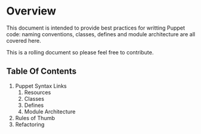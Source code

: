 # Overview
This document is intended to provide best practices for writting Puppet code: naming conventions, classes, defines and module architecture are all covered here. 

This is a rolling document so please feel free to contribute. 

## Table Of Contents
1. Puppet Syntax Links
	1. Resources
	1. Classes
	1. Defines
	1. Module Architecture
1. Rules of Thumb
1. Refactoring
